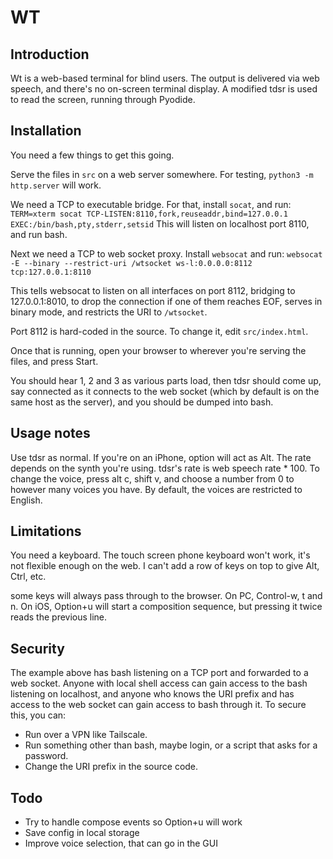 # WT
## Introduction
Wt is a web-based terminal for blind users.
The output is delivered via web speech, and there's no on-screen terminal display.
A modified tdsr is used to read the screen, running through Pyodide.

## Installation
You need a few things to get this going.

Serve the files in `src` on a web server somewhere. For testing,
`python3 -m http.server` will work.

We need a TCP to executable bridge. For that, install `socat`, and run:
`TERM=xterm socat TCP-LISTEN:8110,fork,reuseaddr,bind=127.0.0.1 EXEC:/bin/bash,pty,stderr,setsid`
This will listen on localhost port 8110, and run bash.

Next we need a TCP to web socket proxy. Install `websocat` and run:
`websocat -E --binary --restrict-uri /wtsocket ws-l:0.0.0.0:8112 tcp:127.0.0.1:8110`

This tells websocat to listen on all interfaces on port 8112, bridging to 127.0.0.1:8010, to drop the connection if one of them reaches EOF,
serves in binary mode, and restricts the URI to `/wtsocket`.

Port 8112 is hard-coded in the source. To change it, edit `src/index.html`.

Once that is running, open your browser to wherever you're serving the files, and press Start.

You should hear 1, 2 and 3 as various parts load, then tdsr should come up, say connected as it connects to the web socket
(which by default is on the same host as the server), and you should be dumped into bash.

## Usage notes
Use tdsr as normal. If you're on an iPhone, option will act as Alt.
The rate depends on the synth you're using. tdsr's rate is web speech rate * 100.
To change the voice, press alt c, shift v, and choose a number from 0 to however many voices you have. By default, the voices are restricted to English.

## Limitations
You need a keyboard. The touch screen phone keyboard won't work, it's not flexible enough on the web.
I can't add a row of keys on top to give Alt, Ctrl, etc.

some keys will always pass through to the browser. On PC, Control-w, t and n.
On iOS, Option+u will start a composition sequence, but pressing it twice reads the previous line.

## Security
The example above has bash listening on a TCP port and forwarded to a web socket.
Anyone with local shell access can gain access to the bash listening on localhost, and anyone who knows the URI prefix and has access to the web socket can gain access to bash through it.
To secure this, you can:
* Run over a VPN like Tailscale.
* Run something other than bash, maybe login, or a script that asks for a password.
* Change the URI prefix in the source code.

## Todo
* Try to handle compose events so Option+u will work
* Save config in local storage
* Improve voice selection, that can go in the GUI
